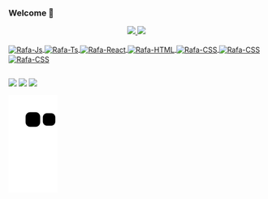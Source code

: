 ### Welcome 🙋


<div align="center">
  <a href="https://github.com/netomathias">
  <img height="180em" src="https://github-readme-stats.vercel.app/api?username=netomathias&show_icons=true&theme=highcontrast&include_all_commits=true&     count_private=true"/>
  <img height="180em" src="https://github-readme-stats.vercel.app/api/top-langs/?username=netomathias&layout=compact&langs_count=7&theme=highcontrast"/>
</div>

<div style="display: inline_block"><br>
  <img align="center" alt="Rafa-Js" height="50" width="60" src="https://cdn.jsdelivr.net/gh/devicons/devicon/icons/java/java-original.svg">
  <img align="center" alt="Rafa-Ts" height="60" width="70" src="https://cdn.jsdelivr.net/gh/devicons/devicon/icons/kotlin/kotlin-original-wordmark.svg">
  <img align="center" alt="Rafa-React" height="50" width="60" src="https://cdn.jsdelivr.net/gh/devicons/devicon/icons/docker/docker-original-wordmark.svg">
  <img align="center" alt="Rafa-HTML" height="50" width="60" src="https://cdn.jsdelivr.net/gh/devicons/devicon/icons/spring/spring-original-wordmark.svg">
  <img align="center" alt="Rafa-CSS" height="50" width="60" src="https://cdn.jsdelivr.net/gh/devicons/devicon/icons/postgresql/postgresql-original-wordmark.svg">
  <img align="center" alt="Rafa-CSS" height="50" width="60" src="https://cdn.jsdelivr.net/gh/devicons/devicon/icons/mysql/mysql-original-wordmark.svg" />
   <img align="center" alt="Rafa-CSS" height="50" width="60" src="https://cdn.jsdelivr.net/gh/devicons/devicon/icons/mongodb/mongodb-original-wordmark.svg" />
</div>

##

<div> 
  <a href="https://instagram.com/netomatia" target="_blank"><img src="https://img.shields.io/badge/-Instagram-%23E4405F?style=for-the-badge&logo=instagram&logoColor=white" target="_blank"></a>
  <a href = "mailto:ivonir.mathiasneto@gmail.com"><img src="https://img.shields.io/badge/-Gmail-%23333?style=for-the-badge&logo=gmail&logoColor=white" target="_blank"></a>
  <a href="https://www.linkedin.com/in/ivonir-mathias-neto/" target="_blank"><img src="https://img.shields.io/badge/-LinkedIn-%230077B5?style=for-the-badge&logo=linkedin&logoColor=white" target="_blank"></a> 
 
  ![Snake animation](https://github.com/rafaballerini/rafaballerini/blob/output/github-contribution-grid-snake.svg)
 
</div>
